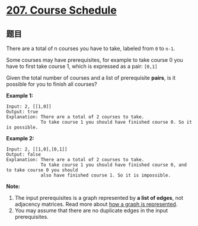 # [207. Course Schedule](https://leetcode.com/problems/course-schedule/)

## 题目

There are a total of n courses you have to take, labeled from `0` to `n-1`.

Some courses may have prerequisites, for example to take course 0 you have to first take course 1, which is expressed as a pair: `[0,1]`

Given the total number of courses and a list of prerequisite **pairs**, is it possible for you to finish all courses?

**Example 1:**

    Input: 2, [[1,0]]
    Output: true
    Explanation: There are a total of 2 courses to take.
                 To take course 1 you should have finished course 0. So it is possible.

**Example 2:**

    Input: 2, [[1,0],[0,1]]
    Output: false
    Explanation: There are a total of 2 courses to take.
                 To take course 1 you should have finished course 0, and to take course 0 you should
                 also have finished course 1. So it is impossible.

**Note:**

1. The input prerequisites is a graph represented by **a list of edges**, not adjacency matrices. Read more about [how a graph is represented](https://www.khanacademy.org/computing/computer-science/algorithms/graph-representation/a/representing-graphs).
2. You may assume that there are no duplicate edges in the input prerequisites.
